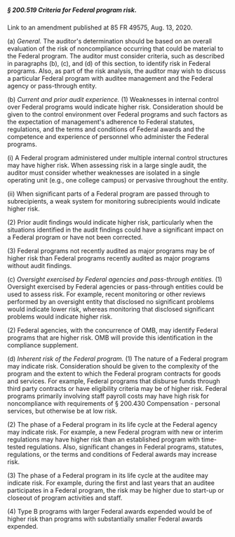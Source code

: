 ##### § 200.519 Criteria for Federal program risk. #####

Link to an amendment published at 85 FR 49575, Aug. 13, 2020.

(a) *General.* The auditor's determination should be based on an overall evaluation of the risk of noncompliance occurring that could be material to the Federal program. The auditor must consider criteria, such as described in paragraphs (b), (c), and (d) of this section, to identify risk in Federal programs. Also, as part of the risk analysis, the auditor may wish to discuss a particular Federal program with auditee management and the Federal agency or pass-through entity.

(b) *Current and prior audit experience.* (1) Weaknesses in internal control over Federal programs would indicate higher risk. Consideration should be given to the control environment over Federal programs and such factors as the expectation of management's adherence to Federal statutes, regulations, and the terms and conditions of Federal awards and the competence and experience of personnel who administer the Federal programs.

(i) A Federal program administered under multiple internal control structures may have higher risk. When assessing risk in a large single audit, the auditor must consider whether weaknesses are isolated in a single operating unit (e.g., one college campus) or pervasive throughout the entity.

(ii) When significant parts of a Federal program are passed through to subrecipients, a weak system for monitoring subrecipients would indicate higher risk.

(2) Prior audit findings would indicate higher risk, particularly when the situations identified in the audit findings could have a significant impact on a Federal program or have not been corrected.

(3) Federal programs not recently audited as major programs may be of higher risk than Federal programs recently audited as major programs without audit findings.

(c) *Oversight exercised by Federal agencies and pass-through entities.* (1) Oversight exercised by Federal agencies or pass-through entities could be used to assess risk. For example, recent monitoring or other reviews performed by an oversight entity that disclosed no significant problems would indicate lower risk, whereas monitoring that disclosed significant problems would indicate higher risk.

(2) Federal agencies, with the concurrence of OMB, may identify Federal programs that are higher risk. OMB will provide this identification in the compliance supplement.

(d) *Inherent risk of the Federal program.* (1) The nature of a Federal program may indicate risk. Consideration should be given to the complexity of the program and the extent to which the Federal program contracts for goods and services. For example, Federal programs that disburse funds through third party contracts or have eligibility criteria may be of higher risk. Federal programs primarily involving staff payroll costs may have high risk for noncompliance with requirements of § 200.430 Compensation - personal services, but otherwise be at low risk.

(2) The phase of a Federal program in its life cycle at the Federal agency may indicate risk. For example, a new Federal program with new or interim regulations may have higher risk than an established program with time-tested regulations. Also, significant changes in Federal programs, statutes, regulations, or the terms and conditions of Federal awards may increase risk.

(3) The phase of a Federal program in its life cycle at the auditee may indicate risk. For example, during the first and last years that an auditee participates in a Federal program, the risk may be higher due to start-up or closeout of program activities and staff.

(4) Type B programs with larger Federal awards expended would be of higher risk than programs with substantially smaller Federal awards expended.